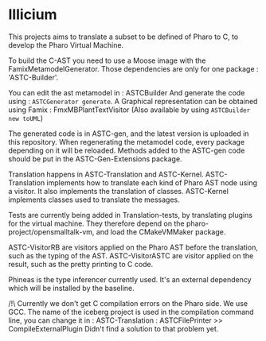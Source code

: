 # Illicium

This projects aims to translate a subset to be defined of Pharo to C, to develop the Pharo Virtual Machine.


To build the C-AST you need to use a Moose image with the FamixMetamodelGenerator.
Those dependencies are only for one package : 'ASTC-Builder'.

You can edit the ast metamodel in : ASTCBuilder
And generate the code using : `ASTCGenerator generate`.
A Graphical representation can be obtained using Famix : FmxMBPlantTextVisitor (Also available by using `ASTCBuilder new toUML`)

The generated code is in ASTC-gen, and the latest version is uploaded in this repository.
When regenerating the metamodel code, every package depending on it will be reloaded.
Methods added to the ASTC-gen code should be put in the ASTC-Gen-Extensions package.

Translation happens in ASTC-Translation and ASTC-Kernel.
ASTC-Translation implements how to translate each kind of Pharo AST node using a visitor.
It also implements the translation of classes.
ASTC-Kernel implements classes used to translate the messages.

Tests are currently being added in Translation-tests, by translating plugins for the virtual machine. 
They therefore depend on the pharo-project/opensmalltalk-vm, and load the CMakeVMMaker package.

ASTC-VisitorRB are visitors applied on the Pharo AST before the translation, such as the typing of the AST.
ASTC-VisitorASTC are visitor applied on the result, such as the pretty printing to C code.

Phineas is the type inferencer currently used. It's an external dependency which will be installed by the baseline.

/!\ Currently we don't get C compilation errors on the Pharo side.
We use GCC.
The name of the iceberg project is used in the compilation command line, you can change it in :
ASTC-Translation : ASTCFilePrinter >> CompileExternalPlugin
Didn't find a solution to that problem yet.
